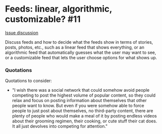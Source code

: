 # Feeds: linear, algorithmic, customizable? #11

[Issue discussion](https://github.com/joelparkerhenderson/social_network_plan/issues/11)

Discuss feeds and how to decide what the feeds show in terms of stories, posts, photos, etc., such as a linear feed that shows everything, or an algorithmic feed that automatically guesses what the user may want to see, or a customizable feed that lets the user choose options for what shows up.


### Quotations

Quotations to consider:

* "I wish there was a social network that could somehow avoid people competing to post the highest volume of popular content, so they could relax and focus on posting information about themselves that other people want to know. But even if you were somehow able to force people to just post about themselves, no third-party content, there are plenty of people who would make a meal of it by posting endless videos about their grooming regimen, their cooking, or cute stuff their cat does. It all just devolves into competing for attention."
